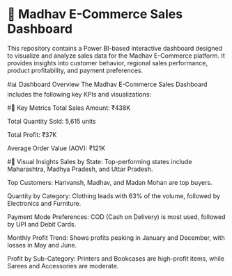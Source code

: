 # 🛒 Madhav E-Commerce Sales Dashboard
This repository contains a Power BI-based interactive dashboard designed to visualize and analyze sales data for the Madhav E-Commerce platform. It provides insights into customer behavior, regional sales performance, product profitability, and payment preferences.

#📊 Dashboard Overview
The Madhav E-Commerce Sales Dashboard includes the following key KPIs and visualizations:

#🔢 Key Metrics
Total Sales Amount: ₹438K

Total Quantity Sold: 5,615 units

Total Profit: ₹37K

Average Order Value (AOV): ₹121K

#📍 Visual Insights
Sales by State: Top-performing states include Maharashtra, Madhya Pradesh, and Uttar Pradesh.

Top Customers: Harivansh, Madhav, and Madan Mohan are top buyers.

Quantity by Category: Clothing leads with 63% of the volume, followed by Electronics and Furniture.

Payment Mode Preferences: COD (Cash on Delivery) is most used, followed by UPI and Debit Cards.

Monthly Profit Trend: Shows profits peaking in January and December, with losses in May and June.

Profit by Sub-Category: Printers and Bookcases are high-profit items, while Sarees and Accessories are moderate.
